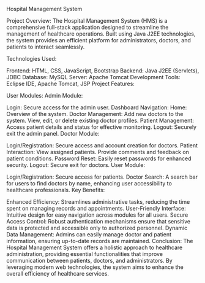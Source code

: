 Hospital Management System

Project Overview: The Hospital Management System (HMS) is a comprehensive full-stack application designed to streamline the management of healthcare operations. Built using Java J2EE technologies, the system provides an efficient platform for administrators, doctors, and patients to interact seamlessly.

Technologies Used:

Frontend: HTML, CSS, JavaScript, Bootstrap
Backend: Java J2EE (Servlets), JDBC
Database: MySQL
Server: Apache Tomcat
Development Tools: Eclipse IDE, Apache Tomcat, JSP
Project Features:

User Modules:
Admin Module:

Login: Secure access for the admin user.
Dashboard Navigation:
Home: Overview of the system.
Doctor Management:
Add new doctors to the system.
View, edit, or delete existing doctor profiles.
Patient Management:
Access patient details and status for effective monitoring.
Logout: Securely exit the admin panel.
Doctor Module:

Login/Registration: Secure access and account creation for doctors.
Patient Interaction:
View assigned patients.
Provide comments and feedback on patient conditions.
Password Reset: Easily reset passwords for enhanced security.
Logout: Secure exit for doctors.
User Module:

Login/Registration: Secure access for patients.
Doctor Search:
A search bar for users to find doctors by name, enhancing user accessibility to healthcare professionals.
Key Benefits:

Enhanced Efficiency: Streamlines administrative tasks, reducing the time spent on managing records and appointments.
User-Friendly Interface: Intuitive design for easy navigation across modules for all users.
Secure Access Control: Robust authentication mechanisms ensure that sensitive data is protected and accessible only to authorized personnel.
Dynamic Data Management: Admins can easily manage doctor and patient information, ensuring up-to-date records are maintained.
Conclusion: The Hospital Management System offers a holistic approach to healthcare administration, providing essential functionalities that improve communication between patients, doctors, and administrators. By leveraging modern web technologies, the system aims to enhance the overall efficiency of healthcare services.

